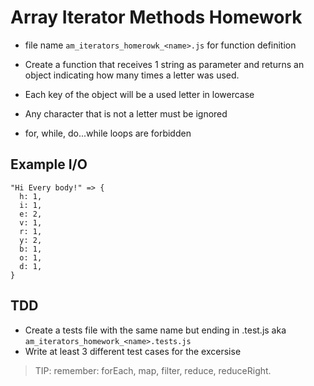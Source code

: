 # Array Iterator Methods Homework

* file name `am_iterators_homerowk_<name>.js` for function definition

* Create a function that receives 1 string as parameter and returns an object indicating how many times a letter was used.
* Each key of the object will be a used letter in lowercase
* Any character that is not a letter must be ignored
* for, while, do...while loops are forbidden

## Example I/O
```
"Hi Every body!" => {
  h: 1,
  i: 1,
  e: 2,
  v: 1,
  r: 1,
  y: 2,
  b: 1,
  o: 1,
  d: 1,
}
```

## TDD

* Create a tests file with the same name but ending in .test.js aka `am_iterators_homework_<name>.tests.js`
* Write at least 3 different test cases for the excersise

> TIP: remember: forEach,  map,  filter,  reduce,  reduceRight.